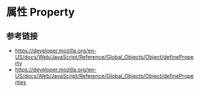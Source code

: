 # 属性 Property

## 参考链接
* https://developer.mozilla.org/en-US/docs/Web/JavaScript/Reference/Global_Objects/Object/defineProperty
* https://developer.mozilla.org/en-US/docs/Web/JavaScript/Reference/Global_Objects/Object/defineProperties
